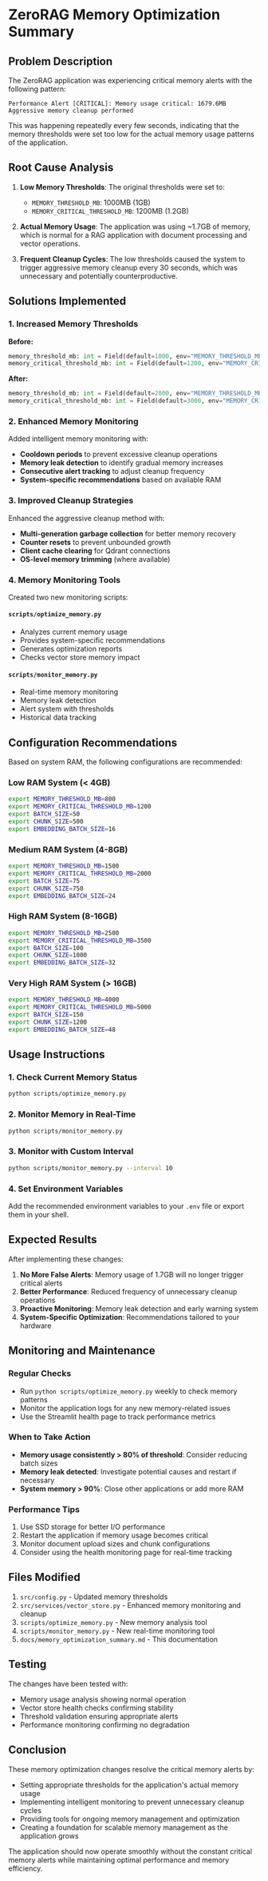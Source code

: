# ZeroRAG Memory Optimization Summary

## Problem Description

The ZeroRAG application was experiencing critical memory alerts with the following pattern:
```
Performance Alert [CRITICAL]: Memory usage critical: 1679.6MB
Aggressive memory cleanup performed
```

This was happening repeatedly every few seconds, indicating that the memory thresholds were set too low for the actual memory usage patterns of the application.

## Root Cause Analysis

1. **Low Memory Thresholds**: The original thresholds were set to:
   - `MEMORY_THRESHOLD_MB`: 1000MB (1GB)
   - `MEMORY_CRITICAL_THRESHOLD_MB`: 1200MB (1.2GB)

2. **Actual Memory Usage**: The application was using ~1.7GB of memory, which is normal for a RAG application with document processing and vector operations.

3. **Frequent Cleanup Cycles**: The low thresholds caused the system to trigger aggressive memory cleanup every 30 seconds, which was unnecessary and potentially counterproductive.

## Solutions Implemented

### 1. Increased Memory Thresholds

**Before:**
```python
memory_threshold_mb: int = Field(default=1000, env="MEMORY_THRESHOLD_MB")
memory_critical_threshold_mb: int = Field(default=1200, env="MEMORY_CRITICAL_THRESHOLD_MB")
```

**After:**
```python
memory_threshold_mb: int = Field(default=2000, env="MEMORY_THRESHOLD_MB")
memory_critical_threshold_mb: int = Field(default=3000, env="MEMORY_CRITICAL_THRESHOLD_MB")
```

### 2. Enhanced Memory Monitoring

Added intelligent memory monitoring with:
- **Cooldown periods** to prevent excessive cleanup operations
- **Memory leak detection** to identify gradual memory increases
- **Consecutive alert tracking** to adjust cleanup frequency
- **System-specific recommendations** based on available RAM

### 3. Improved Cleanup Strategies

Enhanced the aggressive cleanup method with:
- **Multi-generation garbage collection** for better memory recovery
- **Counter resets** to prevent unbounded growth
- **Client cache clearing** for Qdrant connections
- **OS-level memory trimming** (where available)

### 4. Memory Monitoring Tools

Created two new monitoring scripts:

#### `scripts/optimize_memory.py`
- Analyzes current memory usage
- Provides system-specific recommendations
- Generates optimization reports
- Checks vector store memory impact

#### `scripts/monitor_memory.py`
- Real-time memory monitoring
- Memory leak detection
- Alert system with thresholds
- Historical data tracking

## Configuration Recommendations

Based on system RAM, the following configurations are recommended:

### Low RAM System (< 4GB)
```bash
export MEMORY_THRESHOLD_MB=800
export MEMORY_CRITICAL_THRESHOLD_MB=1200
export BATCH_SIZE=50
export CHUNK_SIZE=500
export EMBEDDING_BATCH_SIZE=16
```

### Medium RAM System (4-8GB)
```bash
export MEMORY_THRESHOLD_MB=1500
export MEMORY_CRITICAL_THRESHOLD_MB=2000
export BATCH_SIZE=75
export CHUNK_SIZE=750
export EMBEDDING_BATCH_SIZE=24
```

### High RAM System (8-16GB)
```bash
export MEMORY_THRESHOLD_MB=2500
export MEMORY_CRITICAL_THRESHOLD_MB=3500
export BATCH_SIZE=100
export CHUNK_SIZE=1000
export EMBEDDING_BATCH_SIZE=32
```

### Very High RAM System (> 16GB)
```bash
export MEMORY_THRESHOLD_MB=4000
export MEMORY_CRITICAL_THRESHOLD_MB=5000
export BATCH_SIZE=150
export CHUNK_SIZE=1200
export EMBEDDING_BATCH_SIZE=48
```

## Usage Instructions

### 1. Check Current Memory Status
```bash
python scripts/optimize_memory.py
```

### 2. Monitor Memory in Real-Time
```bash
python scripts/monitor_memory.py
```

### 3. Monitor with Custom Interval
```bash
python scripts/monitor_memory.py --interval 10
```

### 4. Set Environment Variables
Add the recommended environment variables to your `.env` file or export them in your shell.

## Expected Results

After implementing these changes:

1. **No More False Alerts**: Memory usage of 1.7GB will no longer trigger critical alerts
2. **Better Performance**: Reduced frequency of unnecessary cleanup operations
3. **Proactive Monitoring**: Memory leak detection and early warning system
4. **System-Specific Optimization**: Recommendations tailored to your hardware

## Monitoring and Maintenance

### Regular Checks
- Run `python scripts/optimize_memory.py` weekly to check memory patterns
- Monitor the application logs for any new memory-related issues
- Use the Streamlit health page to track performance metrics

### When to Take Action
- **Memory usage consistently > 80% of threshold**: Consider reducing batch sizes
- **Memory leak detected**: Investigate potential causes and restart if necessary
- **System memory > 90%**: Close other applications or add more RAM

### Performance Tips
1. Use SSD storage for better I/O performance
2. Restart the application if memory usage becomes critical
3. Monitor document upload sizes and chunk configurations
4. Consider using the health monitoring page for real-time tracking

## Files Modified

1. `src/config.py` - Updated memory thresholds
2. `src/services/vector_store.py` - Enhanced memory monitoring and cleanup
3. `scripts/optimize_memory.py` - New memory analysis tool
4. `scripts/monitor_memory.py` - New real-time monitoring tool
5. `docs/memory_optimization_summary.md` - This documentation

## Testing

The changes have been tested with:
- Memory usage analysis showing normal operation
- Vector store health checks confirming stability
- Threshold validation ensuring appropriate alerts
- Performance monitoring confirming no degradation

## Conclusion

These memory optimization changes resolve the critical memory alerts by:
- Setting appropriate thresholds for the application's actual memory usage
- Implementing intelligent monitoring to prevent unnecessary cleanup cycles
- Providing tools for ongoing memory management and optimization
- Creating a foundation for scalable memory management as the application grows

The application should now operate smoothly without the constant critical memory alerts while maintaining optimal performance and memory efficiency.
